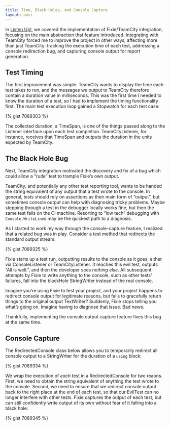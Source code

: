 ```yaml
---
title: Time, Black Holes, and Console Capture
layout: post
---
```

In [Listen Up!](https://patrick.lioi.net/2013/10/21/listen-up/), we covered the implementation of Fixie/TeamCity integration, focusing on the main abstraction that feature introduced. Integrating with TeamCity forced me to improve the project in other ways, affecting more than just TeamCity: tracking the execution time of each test, addressing a console redirection bug, and capturing console output for report generation.

## Test Timing

The first improvement was simple. TeamCity wants to display the time each test takes to run, and the messages we output to TeamCity therefore contain a duration value in milliseconds. This was the first time I needed to know the duration of a test, so I had to implement the timing functionality first. The main test execution loop gained a Stopwatch for each test case:

{% gist 7089303 %}

The collected duration, a TimeSpan, is one of the things passed along to the Listener interface upon each test completion. TeamCityListener, for instance, receives that TimeSpan and outputs the duration in the units expected by TeamCity.

## The Black Hole Bug

Next, TeamCity integration motivated the discovery and fix of a bug which could allow a &#8220;rude&#8221; test to trample Fixie&#8217;s own output.

TeamCity, and potentially any other test reporting tool, wants to be handed the string equivalent of any output that a test wrote to the console. In general, tests should rely on assertions as their main form of &#8220;output&#8221;, but sometimes console output can help with diagnosing tricky problems. Maybe stepping through a test in the debugger locally works fine, but then the same test fails on the CI machine. Resorting to &#8220;low tech&#8221; debugging with `Console.WriteLine`s may be the quickest path to a diagnosis.

As I started to work my way through the console-capture feature, I realized that a related bug was in play. Consider a test method that redirects the standard output stream:

{% gist 7089325 %}

Fixie starts up a test run, outputting results to the console as it goes, either via ConsoleListener or TeamCityListener. It reaches this evil test, outputs &#8220;All is well.&#8221;, and then the developer sees _nothing else_. All subsequent attempts by Fixie to write anything to the console, such as other tests&#8217; failures, fall into the blackHole StringWriter instead of the real console.

Imagine you&#8217;re using Fixie to test your project, and your project happens to redirect console output for legitimate reasons, but fails to gracefully return things to the original output TextWriter? Suddenly, Fixie stops telling you what&#8217;s going on. Imagine having to diagnose that issue. Bad news.

Thankfully, implementing the console output capture feature fixes this bug at the same time.

## Console Capture

The RedirectedConsole class below allows you to temporarily redirect all console output to a StringWriter for the duration of a `using` block:

{% gist 7089334 %}

We wrap the execution of _each_ test in a RedirectedConsole for two reaons. First, we need to obtain the string equivalent of anything the test wrote to the console. Second, we need to ensure that we redirect console output back to the right place at the end of each test, so that our EvilTest can no longer interfere with other tests. Fixie captures the output of each test, but can still confidently write output of its own without fear of it falling into a black hole:

{% gist 7089345 %}